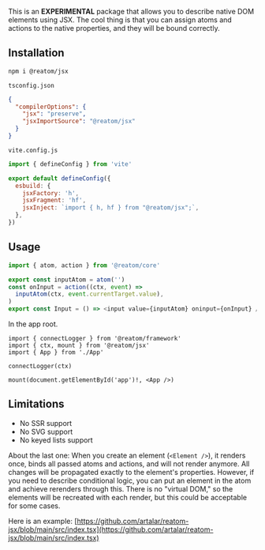 This is an **EXPERIMENTAL** package that allows you to describe native DOM elements using JSX. The cool thing is that you can assign atoms and actions to the native properties, and they will be bound correctly.

## Installation

```sh
npm i @reatom/jsx
```

`tsconfig.json`

```json
{
  "compilerOptions": {
    "jsx": "preserve",
    "jsxImportSource": "@reatom/jsx"
  }
}
```

`vite.config.js`

```js
import { defineConfig } from 'vite'

export default defineConfig({
  esbuild: {
    jsxFactory: 'h',
    jsxFragment: 'hf',
    jsxInject: `import { h, hf } from "@reatom/jsx";`,
  },
})
```

## Usage

```ts
import { atom, action } from '@reatom/core'

export const inputAtom = atom('')
const onInput = action((ctx, event) =>
  inputAtom(ctx, event.currentTarget.value),
)
export const Input = () => <input value={inputAtom} oninput={onInput} />
```

In the app root.

```tsx
import { connectLogger } from '@reatom/framework'
import { ctx, mount } from '@reatom/jsx'
import { App } from './App'

connectLogger(ctx)

mount(document.getElementById('app')!, <App />)
```

## Limitations

- No SSR support
- No SVG support
- No keyed lists support

About the last one: When you create an element (`<Element />`), it renders once, binds all passed atoms and actions, and will not render anymore. All changes will be propagated exactly to the element's properties. However, if you need to describe conditional logic, you can put an element in the atom and achieve rerenders through this. There is no "virtual DOM," so the elements will be recreated with each render, but this could be acceptable for some cases.

Here is an example: [https://github.com/artalar/reatom-jsx/blob/main/src/index.tsx](https://github.com/artalar/reatom-jsx/blob/main/src/index.tsx)
